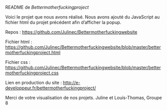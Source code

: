 README de *Bettermotherfuckingproject*

Voici le projet que nous avons réalisé. Nous avons ajouté du JavaScript au fichier html du projet précédent afin d’afficher la popup.

Repos : https://github.com/Julinec/Bettermotherfuckingwebsite

Fichier html : https://github.com/Julinec/Bettermotherfuckingwebsite/blob/master/bettermotherfuckingproject.html

Fichier css : https://github.com/Julinec/Bettermotherfuckingwebsite/blob/master/bettermotherfuckingproject.css

Lien en production du site : http://e-developpeur.fr/bettermotherfuckingproject/

Merci de votre visualisation de nos projets.
Juline et Louis-Thomas, Groupe 8
